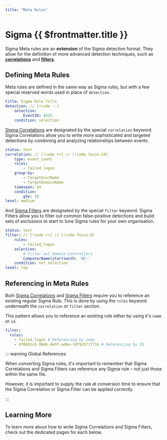 ```yaml
---
title: "Meta Rules"
---
```


<script setup>
import { withBase } from 'vitepress';
import Box from "/.vitepress/theme/components/Boxes/Box.vue";
import RulesBox from "/.vitepress/theme/components/Boxes/RulesBox.vue";
import { ChartBarIcon, FunnelIcon } from "@heroicons/vue/20/solid";

</script>

# Sigma {{ $frontmatter.title }}

Sigma Meta rules are an **extension** of the Sigma detection format. They allow for the definition of more advanced detection techniques, such as [**correlations**](/docs/meta/correlations) and [**filters**](/docs/meta/filters).

<div class="grid md:grid-cols-2 gap-4">
    <a :href="withBase('/docs/meta/correlations')">
        <Box>
            <template #icon>
                <ChartBarIcon />
            </template>
            <template #heading>Correlations</template>
            <template #text>Learn how to write Sigma rules that correlate multiple events with more advanced detection techniques.</template>
        </Box>
    </a>
    <a :href="withBase('/docs/meta/filters')">
        <Box>
            <template #icon>
                <FunnelIcon />
            </template>
            <template #heading>Filters</template>
            <template #text>Learn how you can filter & exclude common false-positive detections from your logs.</template>
        </Box>
    </a>
</div>

## Defining Meta Rules

Meta rules are defined in the same way as Sigma rules, but with a few special reserved words used in place
of `detection`.

```yaml
title: Sigma Rule Title
detection: // [!code --]
    selection:
        EventID: 4625
    condition: selection
```

[Sigma Correlations](/docs/meta/correlations) are designated by the special `correlation` keyword. Sigma Correlations allow you to write more sophisticated and targeted detections by combining and analyzing relationships between events.

```yaml
status: test
correlation: // [!code ++] // [!code focus:10]
    type: event_count
    rules:
        - failed_logon
    group-by:
        - TargetUserName
        - TargetDomainName
    timespan: 5m
    condition:
        gte: 10
level: medium
```

And [Sigma Filters](/docs/meta/filters) are designated by the special `filter` keyword. Sigma Filters allow you to filter out common false-positive detections and build sets of exclusions to start to tune Sigma rules for your own organisation.

```yaml
status: test
filter: // [!code ++] // [!code focus:8]
    rules:
        - failed_logon
    selection:
        # Filter out Domain Controllers
        ComputerName|startswith: 'DC-'
    condition: not selection
level: low
```

## Referencing in Meta Rules

Both [Sigma Correlations](/docs/meta/correlations) and [Sigma Filters](/docs/meta/filters) require you to reference an existing regular Sigma Rule. This is done by using
the `rules` keyword underneath the `correlation` or `filter` section.

This pattern allows you to reference an existing rule either by using it's `name` or `id`.

```yaml
filter:
  rules:
    - failed_logon # Referencing by name
    - df0841c0-9846-4e9f-ad8a-7df91571771b # Referencing by ID
```

::: warning Global References

When converting Sigma rules, it's important to remember that Sigma Correlations and Sigma Filters can reference any Sigma rule – not just those within the same file.

However, it is important to supply the rule at conversion time to ensure that the Sigma Correlation or Sigma Filter can be applied correctly.

:::

## Learning More

To learn more about how to write Sigma Correlations and Sigma Filters, check out the dedicated pages for each below.

<div class="grid md:grid-cols-2 gap-4">
    <a :href="withBase('/docs/meta/correlations')">
        <Box>
            <template #icon>
                <ChartBarIcon />
            </template>
            <template #heading>Correlations</template>
            <template #text>Learn how to write Sigma rules that correlate multiple events with more advanced detection techniques.</template>
        </Box>
    </a>
    <a :href="withBase('/docs/meta/filters')">
        <Box>
            <template #icon>
                <FunnelIcon />
            </template>
            <template #heading>Filters</template>
            <template #text>Learn how you can filter & exclude common false-positive detections from your logs.</template>
        </Box>
    </a>
</div>
